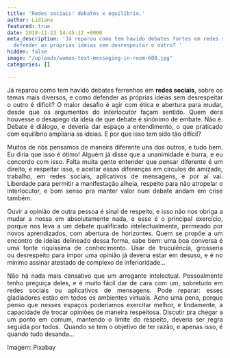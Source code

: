 ```yaml
---
title: 'Redes sociais: debates x equilíbrio.'
author: Lidiane
featured: true
date: 2018-11-23 14:45:12 +0000
meta_description: 'Já reparou como tem havido debates fortes em redes sociais? Como
  defender as próprias ideias sem desrespeitar o outro? '
hidden: false
image: "/uploads/woman-text-messaging-in-room-600.jpg"
categories: []

---
```

<p align="justify">Já reparou como tem havido debates ferrenhos em <strong>redes sociais</strong>, sobre os temas mais diversos, e como defender as próprias ideias sem desrespeitar o outro é difícil? O maior desafio é agir com ética e abertura para mudar, desde que os argumentos do interlocutor façam sentido. Quem dera houvesse o desapego da ideia de que debate é sinônimo de embate. Não é. Debate é diálogo, e deveria dar espaço a entendimento, o que praticado com equilíbrio ampliaria as ideias. E por que isso tem sido tão difícil?</p> 

<p align="justify">Muitos de nós pensamos de maneira diferente uns dos outros, e tudo bem. Eu diria que isso é ótimo! Alguém já disse que a unanimidade é burra, e eu concordo com isso. Falta muita gente entender que pensar diferente é um direito, e respeitar isso, e aceitar essas diferenças em círculos de amizade, trabalho, em redes sociais, aplicativos de mensagens, e por aí vai. Liberdade para permitir a manifestação alheia, respeito para não atropelar o interlocutor, e bom senso pra manter valor num debate andam em crise também.</p>

<p align="justify">Ouvir a opinião de outra pessoa é sinal de respeito, e isso não nos obriga a mudar a nossa em absolutamente nada, e esse é o principal exercício, porque nos leva a um debate qualificado intelectualmente, permeado por novos aprendizados, com abertura de horizontes. Quem se propõe a um encontro de ideias delineado dessa forma, sabe bem: uma boa conversa é uma fonte riquíssima de conhecimento. Usar de truculência, grosseria ou desrespeito para impor uma opinião já deveria estar em desuso, e é no mínimo assinar atestado de complexo de inferioridade…</p>

<p align="justify">Não há nada mais cansativo que um arrogante intelectual. Pessoalmente tenho preguiça deles, e é muito fácil dar de cara com um, sobretudo em redes sociais ou aplicativos de mensagens. Pode reparar: esses gladiadores estão em todos os ambientes virtuais. Acho uma pena, porque penso que nesses espaços poderíamos exercitar melhor, e lindamente, a capacidade de trocar opiniões de maneira respeitosa. Discutir pra chegar a um ponto em comum, mantendo o limite do respeito, deveria ser regra seguida por todos.  Quando se tem o objetivo de ter razão, e apenas isso, é quando tudo desanda…</p>

<p align="justify">Imagem: Pixabay</p>
